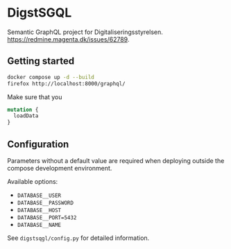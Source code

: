 # DigstSGQL

Semantic GraphQL project for Digitaliseringsstyrelsen.
<https://redmine.magenta.dk/issues/62789>.

## Getting started

```sh
docker compose up -d --build
firefox http://localhost:8000/graphql/
```

Make sure that you

```graphql
mutation {
  loadData
}
```

## Configuration

Parameters without a default value are required when deploying outside the
compose development environment.

Available options:

- `DATABASE__USER`
- `DATABASE__PASSWORD`
- `DATABASE__HOST`
- `DATABASE__PORT=5432`
- `DATABASE__NAME`

See `digstsqgl/config.py` for detailed information.
